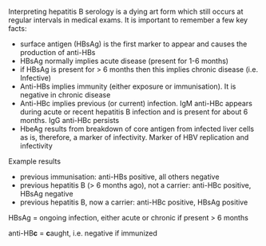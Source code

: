 Interpreting hepatitis B serology is a dying art form which still occurs at regular intervals in medical exams. It is important to remember a few key facts:  
* surface antigen (HBsAg) is the first marker to appear and causes the production of anti\-HBs
* HBsAg normally implies acute disease (present for 1\-6 months)
* if HBsAg is present for \> 6 months then this implies chronic disease (i.e. Infective)
* Anti\-HBs implies immunity (either exposure or immunisation). It is negative in chronic disease
* Anti\-HBc implies previous (or current) infection. IgM anti\-HBc appears during acute or recent hepatitis B infection and is present for about 6 months. IgG anti\-HBc persists
* HbeAg results from breakdown of core antigen from infected liver cells as is, therefore, a marker of infectivity. Marker of HBV replication and infectivity

  
Example results  
* previous immunisation: anti\-HBs positive, all others negative
* previous hepatitis B (\> 6 months ago), not a carrier: anti\-HBc positive, HBsAg negative
* previous hepatitis B, now a carrier: anti\-HBc positive, HBsAg positive

  
HBsAg \= ongoing infection, either acute or chronic if present \> 6 months  
  
anti\-HB**c** \= **c**aught, i.e. negative if immunized  
